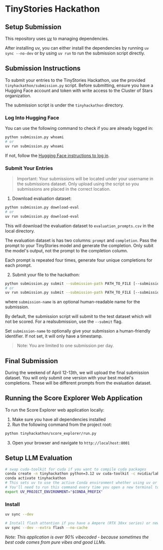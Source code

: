 # TinyStories Hackathon

## Setup Submission

This repository uses [uv](https://docs.astral.sh/uv) to managing dependencies.

After installing uv, you can either install the dependencies by running `uv sync --no-dev` or by using `uv run` to run the submission script directly.

## Submission Instructions

To submit your entries to the TinyStories Hackathon, use the provided `tinyhackathon/submission.py` script. Before submitting, ensure you have a Hugging Face account and token with write access to the Cluster of Stars organization.

The submission script is under the `tinyhackathon` directory.

### Log Into Hugging Face

You can use the following command to check if you are already logged in:

```bash
python submission.py whoami
# or
uv run submission.py whoami
```

If not, follow the [Hugging Face instructions to log in](https://huggingface.co/docs/huggingface_hub/en/guides/cli#huggingface-cli-login).

### Submit Your Entries

> Important: Your submissions will be located under your username in the submissions dataset. Only upload using the script so you submissions are placed in the correct location.

1. Download evaluation dataset:
```bash
python submission.py download-eval
# or
uv run submission.py download-eval
```

This will download the evaluation dataset to `evaluation_prompts.csv` in the local directory.

The evaluation dataset is has two columns: `prompt` and `completion`. Pass the prompt to your TinyStories model and generate the completion. Only subit the model's output, not the prompt to the completion column.

Each prompt is repeated four times, generate four unique completions for each prompt.

2. Submit your file to the hackathon:
```bash
python submission.py submit --submission-path PATH_TO_FILE [--submission-name NAME] --submit
# or
uv run submission.py submit --submission-path PATH_TO_FILE [--submission-name NAME] --submit
```

where `submission-name` is an optional human-readable name for the submission.

By default, the submission script will submit to the test dataset which will not be scored. For a realsubmission, use the `--submit` flag.

Set `submission-name` to optionally give your submission a human-friendly identifier. If not set, it will only have a timestamp.

> Note: You are limited to one submission per day.

## Final Submission

During the weekend of April 12-13th, we will upload the final submission dataset. You will only submit one version with your best model's completions. These will be different prompts from the evaluation dataset.

## Running the Score Explorer Web Application

To run the Score Explorer web application locally:

1. Make sure you have all dependencies installed
2. Run the following command from the project root:

```bash
python tinyhackathon/score_explorer/run.py
```

3. Open your browser and navigate to `http://localhost:8001`

## Setup LLM Evaluation

 ```bash
# swap cuda-toolkit for cuda if you want to compile cuda packages
conda create -n tinyhackathon python=3.12 uv cuda-toolkit -c nvidia/label/cuda-12.4.1 -c conda-forge
conda activate tinyhackathon
# This sets uv to use the active Conda environment whether using uv or uv pip commands.
# You'll need to run this command every time you open a new terminal to run a uv command.
export UV_PROJECT_ENVIRONMENT="$CONDA_PREFIX"
```

### Install

```bash
uv sync --dev

# Install flash attention if you have a Ampere (RTX 30xx series) or newer GPU
uv sync --dev --extra flash --no-cache
```

*Note: This application is over 90% vibecoded - because sometimes the best code comes from pure vibes and good LLMs.*
